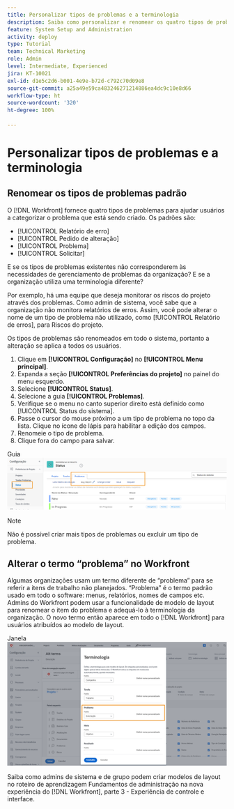 ```yaml
---
title: Personalizar tipos de problemas e a terminologia
description: Saiba como personalizar e renomear os quatro tipos de problemas padrão para atender às necessidades da sua organização.
feature: System Setup and Administration
activity: deploy
type: Tutorial
team: Technical Marketing
role: Admin
level: Intermediate, Experienced
jira: KT-10021
exl-id: d1e5c2d6-b001-4e9e-b72d-c792c70d09e8
source-git-commit: a25a49e59ca483246271214886ea4dc9c10e8d66
workflow-type: ht
source-wordcount: '320'
ht-degree: 100%

---
```


# Personalizar tipos de problemas e a terminologia

## Renomear os tipos de problemas padrão

O [!DNL Workfront] fornece quatro tipos de problemas para ajudar usuários a categorizar o problema que está sendo criado. Os padrões são:

* [!UICONTROL Relatório de erro]
* [!UICONTROL Pedido de alteração]
* [!UICONTROL Problema]
* [!UICONTROL Solicitar]

E se os tipos de problemas existentes não corresponderem às necessidades de gerenciamento de problemas da organização? E se a organização utiliza uma terminologia diferente?

Por exemplo, há uma equipe que deseja monitorar os riscos do projeto através dos problemas. Como admin de sistema, você sabe que a organização não monitora relatórios de erros. Assim, você pode alterar o nome de um tipo de problema não utilizado, como [!UICONTROL Relatório de erros], para Riscos do projeto.

Os tipos de problemas são renomeados em todo o sistema, portanto a alteração se aplica a todos os usuários.

1. Clique em **[!UICONTROL Configuração]** no **[!UICONTROL Menu principal]**.
1. Expanda a seção **[!UICONTROL Preferências do projeto]** no painel do menu esquerdo.
1. Selecione **[!UICONTROL Status]**.
1. Selecione a guia **[!UICONTROL Problemas]**.
1. Verifique se o menu no canto superior direito está definido como [!UICONTROL Status do sistema].
1. Passe o cursor do mouse próximo a um tipo de problema no topo da lista. Clique no ícone de lápis para habilitar a edição dos campos.
1. Renomeie o tipo de problema.
1. Clique fora do campo para salvar.

Guia ![[!UICONTROL Problemas] da página [!UICONTROL Status] da seção [!UICONTROL Configuração]](assets/admin-fund-issue-types.png)

>[!NOTE]
>
>Não é possível criar mais tipos de problemas ou excluir um tipo de problema.

<!---
learn more URLs
Customize default issue types
--->

## Alterar o termo “problema” no Workfront

Algumas organizações usam um termo diferente de “problema” para se referir a itens de trabalho não planejados. “Problema” é o termo padrão usado em todo o software: menus, relatórios, nomes de campos etc.
Admins do Workfront podem usar a funcionalidade de modelo de layout para renomear o item do problema e adequá-lo à terminologia da organização. O novo termo então aparece em todo o [!DNL Workfront] para usuários atribuídos ao modelo de layout.

Janela ![[!UICONTROL Terminologia] com o [!UICONTROL Problema] destacado](assets/admin-fund-issue-custom-terminology.png)

<!---
paragraph below needs a hyperlink
--->

Saiba como admins de sistema e de grupo podem criar modelos de layout no roteiro de aprendizagem Fundamentos de administração na nova experiência do [!DNL Workfront], parte 3 - Experiência de controle e interface.

<!---
learn more URLs
Create and manage layout templates
--->
